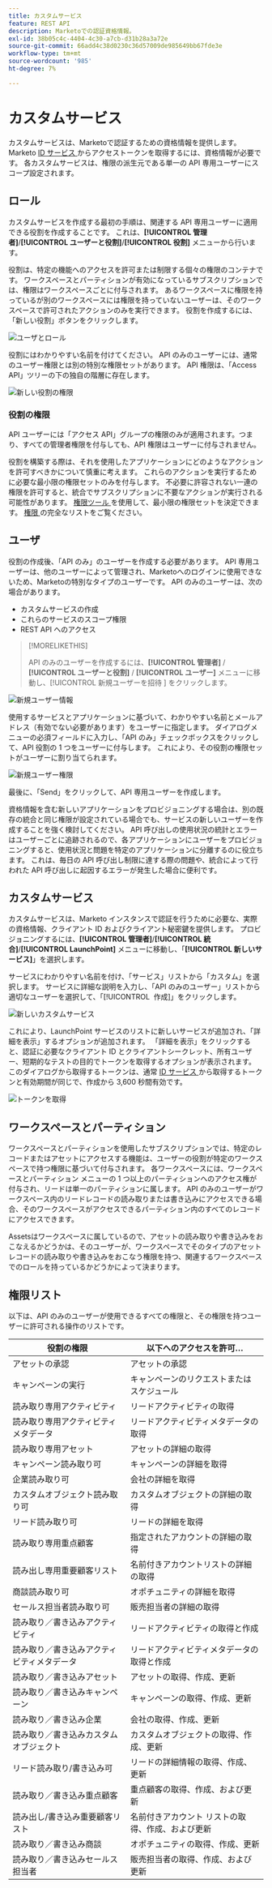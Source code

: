 ```yaml
---
title: カスタムサービス
feature: REST API
description: Marketoでの認証資格情報。
exl-id: 38b05c4c-4404-4c30-a7cb-d31b28a3a72e
source-git-commit: 66add4c38d0230c36d57009de985649bb67fde3e
workflow-type: tm+mt
source-wordcount: '985'
ht-degree: 7%

---
```


# カスタムサービス

カスタムサービスは、Marketoで認証するための資格情報を提供します。 Marketo [ID サービス ](https://developer.adobe.com/marketo-apis/api/identity/#tag/Identity/operation/identityUsingGET) からアクセストークンを取得するには、資格情報が必要です。 各カスタムサービスは、権限の派生元である単一の API 専用ユーザーにスコープ設定されます。

## ロール

カスタムサービスを作成する最初の手順は、関連する API 専用ユーザーに適用できる役割を作成することです。 これは、**[!UICONTROL 管理者]**/**[!UICONTROL ユーザーと役割]**/**[!UICONTROL 役割]** メニューから行います。

役割は、特定の機能へのアクセスを許可または制限する個々の権限のコンテナです。 ワークスペースとパーティションが有効になっているサブスクリプションでは、権限はワークスペースごとに付与されます。 あるワークスペースに権限を持っているが別のワークスペースには権限を持っていないユーザーは、そのワークスペースで許可されたアクションのみを実行できます。 役割を作成するには、「新しい役割」ボタンをクリックします。

![ユーザとロール](assets/admin-users-and-roles-roles.png)

役割にはわかりやすい名前を付けてください。 API のみのユーザーには、通常のユーザー権限とは別の特別な権限セットがあります。 API 権限は、「Access API」ツリーの下の独自の階層に存在します。

![ 新しい役割の権限 ](assets/new-role-access-api-permissions.png)

### 役割の権限

API ユーザーには「アクセス API」グループの権限のみが適用されます。つまり、すべての管理者権限を付与しても、API 権限はユーザーに付与されません。

役割を構築する際は、それを使用したアプリケーションにどのようなアクションを許可すべきかについて慎重に考えます。 これらのアクションを実行するために必要な最小限の権限セットのみを付与します。 不必要に許容されない一連の権限を許可すると、統合でサブスクリプションに不要なアクションが実行される可能性があります。 [ 権限ツール ](endpoint-reference.md) を使用して、最小限の権限セットを決定できます。 [ 権限 ](#permission_list) の完全なリストをご覧ください。

## ユーザ

役割の作成後、「API のみ」のユーザーを作成する必要があります。 API 専用ユーザーは、他のユーザーによって管理され、Marketoへのログインに使用できないため、Marketoの特別なタイプのユーザーです。 API のみのユーザーは、次の場合があります。

- カスタムサービスの作成
- これらのサービスのスコープ権限
- REST API へのアクセス

>[!MORELIKETHIS]
>
>API のみのユーザーを作成するには、**[!UICONTROL 管理者]** / **[!UICONTROL ユーザーと役割]** / **[!UICONTROL ユーザー]** メニューに移動し、[!UICONTROL &#x200B; 新規ユーザーを招待 &#x200B;] をクリックします。


![ 新規ユーザー情報 ](assets/new-user-info.png)

使用するサービスとアプリケーションに基づいて、わかりやすい名前とメールアドレス（有効でない必要があります）をユーザーに指定します。 ダイアログメニューの必須フィールドに入力し、「API のみ」チェックボックスをクリックして、API 役割の 1 つをユーザーに付与します。 これにより、その役割の権限セットがユーザーに割り当てられます。

![新規ユーザー権限](assets/new-user-permissions.png)

最後に、「Send」をクリックして、API 専用ユーザーを作成します。

資格情報を含む新しいアプリケーションをプロビジョニングする場合は、別の既存の統合と同じ権限が設定されている場合でも、サービスの新しいユーザーを作成することを強く検討してください。 API 呼び出しの使用状況の統計とエラーはユーザーごとに追跡されるので、各アプリケーションにユーザーをプロビジョニングすると、使用状況と問題を特定のアプリケーションに分離するのに役立ちます。 これは、毎日の API 呼び出し制限に達する際の問題や、統合によって行われた API 呼び出しに起因するエラーが発生した場合に便利です。

## カスタムサービス

カスタムサービスは、Marketo インスタンスで認証を行うために必要な、実際の資格情報、クライアント ID およびクライアント秘密鍵を提供します。 プロビジョニングするには、**[!UICONTROL 管理者]**/**[!UICONTROL 統合]**/**[!UICONTROL LaunchPoint]** メニューに移動し、「**[!UICONTROL 新しいサービス]**」を選択します。

サービスにわかりやすい名前を付け、「サービス」リストから「カスタム」を選択します。 サービスに詳細な説明を入力し、「API のみのユーザー」リストから適切なユーザーを選択して、「[!UICONTROL &#x200B; 作成 &#x200B;]」をクリックします。

![ 新しいカスタムサービス ](assets/admin-launchpoint-new-service.png)

これにより、LaunchPoint サービスのリストに新しいサービスが追加され、「詳細を表示」するオプションが追加されます。 「詳細を表示」をクリックすると、認証に必要なクライアント ID とクライアントシークレット、所有ユーザー、短期的なテストの目的でトークンを取得するオプションが表示されます。 このダイアログから取得するトークンは、通常 [ID サービス ](https://developer.adobe.com/marketo-apis/api/identity/#tag/Identity/operation/identityUsingGET) から取得するトークンと有効期間が同じで、作成から 3,600 秒間有効です。

![ トークンを取得 ](assets/get-token.png)

## ワークスペースとパーティション

ワークスペースとパーティションを使用したサブスクリプションでは、特定のレコードまたはアセットにアクセスする機能は、ユーザーの役割が特定のワークスペースで持つ権限に基づいて付与されます。 各ワークスペースには、ワークスペースとパーティション メニューの 1 つ以上のパーティションへのアクセス権が付与され、リードは単一のパーティションに属します。 API のみのユーザーがワークスペース内のリードレコードの読み取りまたは書き込みにアクセスできる場合、そのワークスペースがアクセスできるパーティション内のすべてのレコードにアクセスできます。

Assetsはワークスペースに属しているので、アセットの読み取りや書き込みをおこなえるかどうかは、そのユーザーが、ワークスペースでそのタイプのアセットレコードの読み取りや書き込みをおこなう権限を持つ、関連するワークスペースでのロールを持っているかどうかによって決まります。

## 権限リスト

以下は、API のみのユーザーが使用できるすべての権限と、その権限を持つユーザーに許可される操作のリストです。

| 役割の権限 | 以下へのアクセスを許可… |
| --- | --- |
| アセットの承認 | アセットの承認 |
| キャンペーンの実行 | キャンペーンのリクエストまたはスケジュール |
| 読み取り専用アクティビティ | リードアクティビティの取得 |
| 読み取り専用アクティビティメタデータ | リードアクティビティメタデータの取得 |
| 読み取り専用アセット | アセットの詳細の取得 |
| キャンペーン読み取り可 | キャンペーンの詳細を取得 |
| 企業読み取り可 | 会社の詳細を取得 |
| カスタムオブジェクト読み取り可 | カスタムオブジェクトの詳細の取得 |
| リード読み取り可 | リードの詳細を取得 |
| 読み取り専用重点顧客 | 指定されたアカウントの詳細の取得 |
| 読み出し専用重要顧客リスト | 名前付きアカウントリストの詳細の取得 |
| 商談読み取り可 | オポチュニティの詳細を取得 |
| セールス担当者読み取り可 | 販売担当者の詳細の取得 |
| 読み取り／書き込みアクティビティ | リードアクティビティの取得と作成 |
| 読み取り／書き込みアクティビティメタデータ | リードアクティビティメタデータの取得と作成 |
| 読み取り／書き込みアセット | アセットの取得、作成、更新 |
| 読み取り／書き込みキャンペーン | キャンペーンの取得、作成、更新 |
| 読み取り／書き込み企業 | 会社の取得、作成、更新 |
| 読み取り／書き込みカスタムオブジェクト | カスタムオブジェクトの取得、作成、更新 |
| リード読み取り/書き込み可 | リードの詳細情報の取得、作成、更新 |
| 読み取り／書き込み重点顧客 | 重点顧客の取得、作成、および更新 |
| 読み出し/書き込み重要顧客リスト | 名前付きアカウント リストの取得、作成、および更新 |
| 読み取り／書き込み商談 | オポチュニティの取得、作成、更新 |
| 読み取り／書き込みセールス担当者 | 販売担当者の取得、作成、および更新 |
